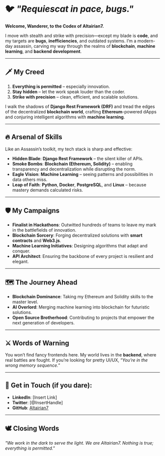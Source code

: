 # 🐦 *"Requiescat in pace, bugs."*  
**Welcome, Wanderer, to the Codex of Altairian7.**  

I move with stealth and strike with precision—except my blade is **code**, and my targets are **bugs**, **inefficiencies**, and outdated systems. I’m a modern-day assassin, carving my way through the realms of **blockchain**, **machine learning**, and **backend development**.  

---

## 🗡️ My Creed  
1. **Everything is permitted** – especially innovation.  
2. **Stay hidden** – let the work speak louder than the coder.  
3. **Strike with precision** – clean, efficient, and scalable solutions.  

I walk the shadows of **Django Rest Framework (DRF)** and tread the edges of the decentralized **blockchain world**, crafting **Ethereum**-powered dApps and conjuring intelligent algorithms with **machine learning**.

---

## 🔥 Arsenal of Skills  
Like an Assassin’s toolkit, my tech stack is sharp and effective:  
- **Hidden Blade**: **Django Rest Framework** – the silent killer of APIs.  
- **Smoke Bombs**: **Blockchain (Ethereum, Solidity)** – enabling transparency and decentralization while disrupting the norm.  
- **Eagle Vision**: **Machine Learning** – seeing patterns and possibilities in data others miss.  
- **Leap of Faith**: **Python**, **Docker**, **PostgreSQL**, and **Linux** – because mastery demands calculated risks.  

---

## 🛡️ My Campaigns  
- **Finalist in Hackathons**: Outwitted hundreds of teams to leave my mark in the battlefields of innovation.  
- **Blockchain Sorcery**: Forging decentralized solutions with **smart contracts** and **Web3.js**.  
- **Machine Learning Initiatives**: Designing algorithms that adapt and conquer.  
- **API Architect**: Ensuring the backbone of every project is resilient and elegant.  

---

## 🗺️ The Journey Ahead  
- **Blockchain Dominance**: Taking my Ethereum and Solidity skills to the master level.  
- **AI Overlord**: Merging machine learning into blockchain for futuristic solutions.  
- **Open Source Brotherhood**: Contributing to projects that empower the next generation of developers.  

---

## ⚔️ Words of Warning  
You won’t find fancy frontends here. My world lives in the **backend**, where real battles are fought. If you’re looking for pretty UI/UX, “*You’re in the wrong memory sequence.*”  

---

## 🏹 Get in Touch (if you dare):  
- **LinkedIn**: [Insert Link]  
- **Twitter**: [@InsertHandle]  
- **GitHub**: [Altairian7](https://github.com/Altairian7)  

---

## 🕊️ Closing Words  
*"We work in the dark to serve the light. We are Altairian7. Nothing is true; everything is permitted."*  
